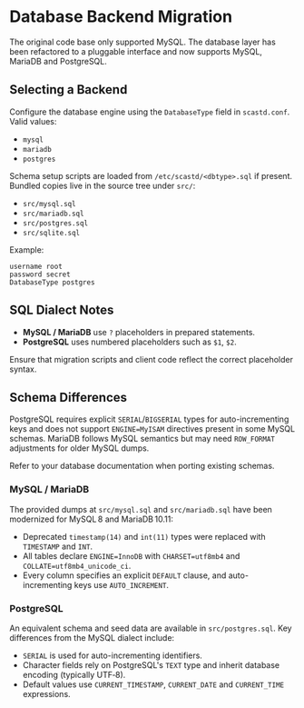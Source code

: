 # Database Backend Migration

The original code base only supported MySQL. The database layer has been refactored to a pluggable
interface and now supports MySQL, MariaDB and PostgreSQL.

## Selecting a Backend

Configure the database engine using the `DatabaseType` field in `scastd.conf`. Valid values:

- `mysql`
- `mariadb`
- `postgres`

Schema setup scripts are loaded from `/etc/scastd/<dbtype>.sql` if present. Bundled copies live
in the source tree under `src/`:

- `src/mysql.sql`
- `src/mariadb.sql`
- `src/postgres.sql`
- `src/sqlite.sql`

Example:

```
username root
password secret
DatabaseType postgres
```

## SQL Dialect Notes

* **MySQL / MariaDB** use `?` placeholders in prepared statements.
* **PostgreSQL** uses numbered placeholders such as `$1`, `$2`.

Ensure that migration scripts and client code reflect the correct placeholder syntax.

## Schema Differences

PostgreSQL requires explicit `SERIAL`/`BIGSERIAL` types for auto-incrementing keys and does not
support `ENGINE=MyISAM` directives present in some MySQL schemas. MariaDB follows MySQL semantics
but may need `ROW_FORMAT` adjustments for older MySQL dumps.

Refer to your database documentation when porting existing schemas.

### MySQL / MariaDB

The provided dumps at `src/mysql.sql` and `src/mariadb.sql` have been modernized for MySQL 8 and
MariaDB 10.11:

* Deprecated `timestamp(14)` and `int(11)` types were replaced with `TIMESTAMP` and `INT`.
* All tables declare `ENGINE=InnoDB` with `CHARSET=utf8mb4` and `COLLATE=utf8mb4_unicode_ci`.
* Every column specifies an explicit `DEFAULT` clause, and auto-incrementing keys use
  `AUTO_INCREMENT`.

### PostgreSQL

An equivalent schema and seed data are available in `src/postgres.sql`. Key differences from the
MySQL dialect include:

* `SERIAL` is used for auto-incrementing identifiers.
* Character fields rely on PostgreSQL's `TEXT` type and inherit database encoding (typically UTF‑8).
* Default values use `CURRENT_TIMESTAMP`, `CURRENT_DATE` and `CURRENT_TIME` expressions.

